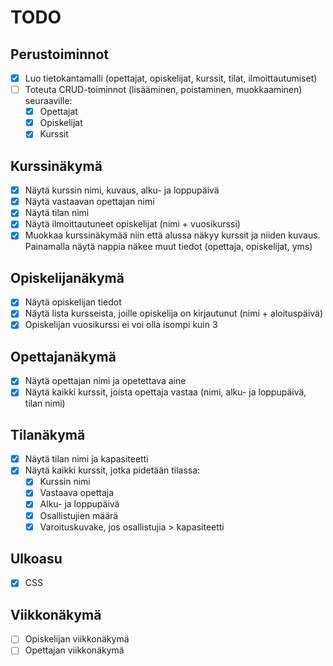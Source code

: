 # TODO

## Perustoiminnot
- [x] Luo tietokantamalli (opettajat, opiskelijat, kurssit, tilat, ilmoittautumiset)
- [ ] Toteuta CRUD-toiminnot (lisääminen, poistaminen, muokkaaminen) seuraaville:
  - [x] Opettajat
  - [x] Opiskelijat
  - [x] Kurssit

## Kurssinäkymä
- [x] Näytä kurssin nimi, kuvaus, alku- ja loppupäivä
- [x] Näytä vastaavan opettajan nimi
- [x] Näytä tilan nimi
- [x] Näytä ilmoittautuneet opiskelijat (nimi + vuosikurssi)
- [x] Muokkaa kurssinäkymää niin että alussa näkyy kurssit ja niiden kuvaus. Painamalla näytä nappia näkee muut tiedot (opettaja, opiskelijat, yms)

## Opiskelijanäkymä
- [x] Näytä opiskelijan tiedot
- [x] Näytä lista kursseista, joille opiskelija on kirjautunut (nimi + aloituspäivä)
- [x] Opiskelijan vuosikurssi ei voi olla isompi kuin 3 

## Opettajanäkymä
- [x] Näytä opettajan nimi ja opetettava aine
- [x] Näytä kaikki kurssit, joista opettaja vastaa (nimi, alku- ja loppupäivä, tilan nimi)

## Tilanäkymä
- [x] Näytä tilan nimi ja kapasiteetti
- [x] Näytä kaikki kurssit, jotka pidetään tilassa:
  - [x] Kurssin nimi
  - [x] Vastaava opettaja
  - [x] Alku- ja loppupäivä
  - [x] Osallistujien määrä
  - [x] Varoituskuvake, jos osallistujia > kapasiteetti

## Ulkoasu
- [x] CSS

## Viikkonäkymä
- [ ] Opiskelijan viikkonäkymä
- [ ] Opettajan viikkonäkymä